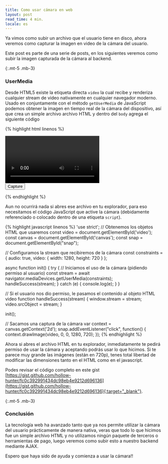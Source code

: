 ```yaml
---
title: Como usar cámara en web
layout: post
read_time: 4 min.
locale: es
---
```

Ya vimos como subir un archivo que el usuario tiene en disco, ahora veremos como capturar la imagen en video de la cámara del usuario.

Este post es parte de una serie de posts, en los siguientes veremos como subir la imagen capturada de la cámara al backend.

{:.mt-5 .mb-3}
### UserMedia

Desde HTML5 existe la etiqueta directa `video` la cual recibe y renderiza cualquier stream de video nativamente en cualquier navegador moderno. Usado en conjuntamente con el método `getUserMedia` de JavaScript podemos obtener la imagen en tiempo real de la cámara del dispositivo, así que crea un simple archivo archivo HTML y dentro del `body` agrega el siguiente código

{% highlight html linenos %}
<div class="video-wrap">
  <!-- Etiqueta donde veremos la cámara -->
  <video id="video" playsinline autoplay></video>
</div>

<!-- Botón para capturar imagen -->
<div class="controller">
  <button id="snap">Capture</button>
</div>

<!-- Sección donde veremos la captura -->
<canvas id="canvas" width="1280" height="720"></canvas>
{% endhighlight %}

Aun no ocurrirá nada si abres ese archivo en tu explorador, para eso necesitamos el código JavaScript que active la cámara (debidamente referenciado o colocado dentro de una etiqueta  `script`).

{% highlight javascript linenos %}
'use strict';
// Obtenemos los objetos HTML que usaremos
const video = document.getElementById('video');
const canvas = document.getElementById('canvas');
const snap = document.getElementById("snap");

// Configuramos la stream que recibiremos de la cámara
const constraints = {
  audio: true,
  video: {
    width: 1280,
    height: 720
  }
};

async function init() {
  try {
    // Iniciamos el uso de la cámara (pidiendo permiso al usuario)
    const stream = await navigator.mediaDevices.getUserMedia(constraints);
    handleSuccess(stream);
  } catch (e) {
    console.log(e);
  }
}

// Si el usuario nos dio permiso, le pasamos el contenido al objeto HTML video
function handleSuccess(stream) {
  window.stream = stream;
  video.srcObject = stream;
}

init();

// Sacamos una captura de la cámara
var context = canvas.getContext('2d');
snap.addEventListener("click", function() {
  context.drawImage(video, 0, 0, 1280, 720);
});
{% endhighlight %}

Ahora si abres el archivo HTML en tu explorador, inmediatamente te pedirá permiso de usar la cámara y aceptando podrás usar lo que hicimos. Si te parece muy grande las imágenes (están en 720p), tenes total libertad de modificar las dimensiones tanto en el HTML como en el javascript.

Podes revisar el código completo en este gist [https://gist.github.com/hollow-hunter/fc0c392991434dc98eb4e9212d696136](https://gist.github.com/hollow-hunter/fc0c392991434dc98eb4e9212d696136){:target="_blank"}.

{:.mt-5 .mb-3}
### Conclusión

La tecnología web ha avanzado tanto que ya nos permite utilizar la cámara del usuario prácticamente de manera nativa, veras que todo lo que hicimos fue un simple archivo HTML y no utilizamos ningún paquete de terceros o herramientas de pago, luego veremos como subir esto a nuestro backend mediante AJAX.

Espero que haya sido de ayuda y comienza a usar la cámara!!
